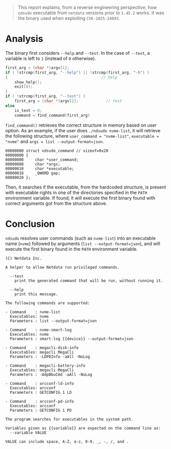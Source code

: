 > This report explains, from a reverse engineering perspective, how `ndsudo` executable from `netdata` versions prior to `1.45.2` works. It was the binary used when exploiting `CVE-2025-24893`.

# Analysis

The binary first considers `--help` and `--test`. In the case of `--test`, a variable is left to `1` (instead of `0` otherwise). 

```c
first_arg = (char *)argv[1];
if ( !strcmp(first_arg, "--help") || !strcmp(first_arg, "-h") )
{                                         // help
	show_help();
	exit(0);
}
if ( !strcmp(first_arg, "--test") )
	first_arg = (char *)argv[2];            // test
else
	is_test = 0;
	command = find_command(first_arg)
```

`find_command()` retrieves the correct structure in memory based on user option. As an example, if the user does `./ndsudo nvme-list`, it will retrieve the following structure, where `user_command = "nvme-list"`, `executable = "nvme"` and `args = list --output-format=json`.

```
00000000 struct ndsudo_command // sizeof=0x20
00000000 {
00000000     char *user_command;
00000008     char *args;
00000010     char *executable;
00000018     _QWORD gap;
00000020 };
```

Then, it searches if the executable, from the hardcoded structure, is present with executable rights in one of the directories specified in the `PATH` environment variable. If found, it will execute the first binary found with correct arguments got from the structure above.

# Conclusion

`ndsudo` resolves user commands (such as `nvme-list`) into an executable name (`nvme`) followed by arguments (`list --output-format=json`), and will execute the first binary found in the `PATH` environment variable.


```
(C) Netdata Inc.

A helper to allow Netdata run privileged commands.

  --test
    print the generated command that will be run, without running it.

  --help
    print this message.

The following commands are supported:

- Command    : nvme-list
  Executables: nvme 
  Parameters : list --output-format=json

- Command    : nvme-smart-log
  Executables: nvme 
  Parameters : smart-log {{device}} --output-format=json

- Command    : megacli-disk-info
  Executables: megacli MegaCli 
  Parameters : -LDPDInfo -aAll -NoLog

- Command    : megacli-battery-info
  Executables: megacli MegaCli 
  Parameters : -AdpBbuCmd -aAll -NoLog

- Command    : arcconf-ld-info
  Executables: arcconf 
  Parameters : GETCONFIG 1 LD

- Command    : arcconf-pd-info
  Executables: arcconf 
  Parameters : GETCONFIG 1 PD

The program searches for executables in the system path.

Variables given as {{variable}} are expected on the command line as:
  --variable VALUE

VALUE can include space, A-Z, a-z, 0-9, _, -, /, and .
```

